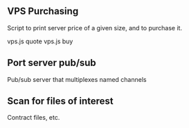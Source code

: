 
## VPS Purchasing

Script to print server price of a given size, and to purchase it.

vps.js quote <size>
vps.js buy <name> <size>

## Port server pub/sub

Pub/sub server that multiplexes named channels

## Scan for files of interest

Contract files, etc.